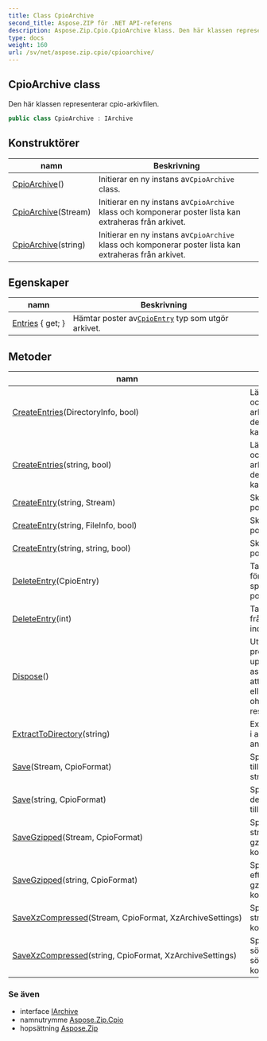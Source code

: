 ```yaml
---
title: Class CpioArchive
second_title: Aspose.ZIP för .NET API-referens
description: Aspose.Zip.Cpio.CpioArchive klass. Den här klassen representerar cpioarkivfilen.
type: docs
weight: 160
url: /sv/net/aspose.zip.cpio/cpioarchive/
---
```

## CpioArchive class

Den här klassen representerar cpio-arkivfilen.

```csharp
public class CpioArchive : IArchive
```

## Konstruktörer

| namn | Beskrivning |
| --- | --- |
| [CpioArchive](cpioarchive/#constructor)() | Initierar en ny instans av`CpioArchive` class. |
| [CpioArchive](cpioarchive/#constructor_1)(Stream) | Initierar en ny instans av`CpioArchive` klass och komponerar poster lista kan extraheras från arkivet. |
| [CpioArchive](cpioarchive/#constructor_2)(string) | Initierar en ny instans av`CpioArchive` klass och komponerar poster lista kan extraheras från arkivet. |

## Egenskaper

| namn | Beskrivning |
| --- | --- |
| [Entries](../../aspose.zip.cpio/cpioarchive/entries/) { get; } | Hämtar poster av[`CpioEntry`](../cpioentry/) typ som utgör arkivet. |

## Metoder

| namn | Beskrivning |
| --- | --- |
| [CreateEntries](../../aspose.zip.cpio/cpioarchive/createentries/#createentries)(DirectoryInfo, bool) | Lägger till alla filer och kataloger i arkivet rekursivt i den angivna katalogen. |
| [CreateEntries](../../aspose.zip.cpio/cpioarchive/createentries/#createentries_1)(string, bool) | Lägger till alla filer och kataloger i arkivet rekursivt i den angivna katalogen. |
| [CreateEntry](../../aspose.zip.cpio/cpioarchive/createentry/#createentry_1)(string, Stream) | Skapa en enskild post i arkivet. |
| [CreateEntry](../../aspose.zip.cpio/cpioarchive/createentry/#createentry)(string, FileInfo, bool) | Skapa en enskild post i arkivet. |
| [CreateEntry](../../aspose.zip.cpio/cpioarchive/createentry/#createentry_2)(string, string, bool) | Skapa en enskild post i arkivet. |
| [DeleteEntry](../../aspose.zip.cpio/cpioarchive/deleteentry/#deleteentry)(CpioEntry) | Tar bort den första förekomsten av en specifik post från postlistan. |
| [DeleteEntry](../../aspose.zip.cpio/cpioarchive/deleteentry/#deleteentry_1)(int) | Tar bort posten från postlistan efter index. |
| [Dispose](../../aspose.zip.cpio/cpioarchive/dispose/)() | Utför programdefinierade uppgifter associerade med att frigöra, frigöra eller återställa ohanterade resurser. |
| [ExtractToDirectory](../../aspose.zip.cpio/cpioarchive/extracttodirectory/)(string) | Extraherar alla filer i arkivet till den angivna katalogen. |
| [Save](../../aspose.zip.cpio/cpioarchive/save/#save)(Stream, CpioFormat) | Sparar arkivet i den tillhandahållna strömmen. |
| [Save](../../aspose.zip.cpio/cpioarchive/save/#save_1)(string, CpioFormat) | Sparar arkiv till destinationsfil som tillhandahålls. |
| [SaveGzipped](../../aspose.zip.cpio/cpioarchive/savegzipped/#savegzipped)(Stream, CpioFormat) | Sparar arkiv i strömmen med gzip-komprimering. |
| [SaveGzipped](../../aspose.zip.cpio/cpioarchive/savegzipped/#savegzipped_1)(string, CpioFormat) | Sparar arkiv till filen efter sökväg med gzip-komprimering. |
| [SaveXzCompressed](../../aspose.zip.cpio/cpioarchive/savexzcompressed/#savexzcompressed)(Stream, CpioFormat, XzArchiveSettings) | Sparar arkiv till strömmen med xz-komprimering. |
| [SaveXzCompressed](../../aspose.zip.cpio/cpioarchive/savexzcompressed/#savexzcompressed_1)(string, CpioFormat, XzArchiveSettings) | Sparar arkiv till sökvägen för sökväg med xz-komprimering. |

### Se även

* interface [IArchive](../../aspose.zip/iarchive/)
* namnutrymme [Aspose.Zip.Cpio](../../aspose.zip.cpio/)
* hopsättning [Aspose.Zip](../../)


